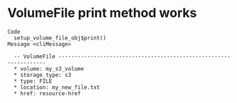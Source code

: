 # VolumeFile print method works

    Code
      setup_volume_file_obj$print()
    Message <cliMessage>
      
      -- VolumeFile ------------------------------------------------------------------
      * volume: my_s3_volume
      * storage_type: s3
      * type: FILE
      * location: my_new_file.txt
      * href: resource-href
